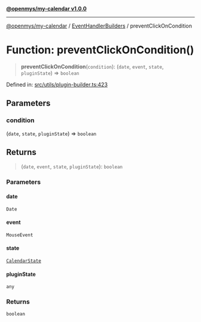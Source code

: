 [**@openmys/my-calendar v1.0.0**](../../../../README.md)

***

[@openmys/my-calendar](../../../../globals.md) / [EventHandlerBuilders](../README.md) / preventClickOnCondition

# Function: preventClickOnCondition()

> **preventClickOnCondition**(`condition`): (`date`, `event`, `state`, `pluginState`) => `boolean`

Defined in: [src/utils/plugin-builder.ts:423](https://github.com/openmys/my-calendar/blob/96ebce4306bfb6a4ab4c4297a9b422c56933c5da/src/utils/plugin-builder.ts#L423)

## Parameters

### condition

(`date`, `state`, `pluginState`) => `boolean`

## Returns

> (`date`, `event`, `state`, `pluginState`): `boolean`

### Parameters

#### date

`Date`

#### event

`MouseEvent`

#### state

[`CalendarState`](../../../../interfaces/CalendarState.md)

#### pluginState

`any`

### Returns

`boolean`
